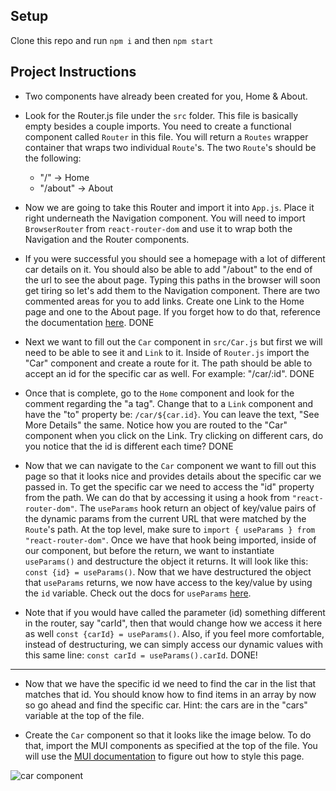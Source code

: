 ## Setup

Clone this repo and run `npm i` and then `npm start`

## Project Instructions

* Two components have already been created for you, Home & About.

* Look for the Router.js file under the `src` folder. 
This file is basically empty besides a couple imports. You need to create a functional component called `Router` in this file. You will return a `Routes` wrapper container that wraps two individual `Route`'s. The two `Route`'s should be the following:
    * "/" -> Home
    * "/about" -> About

* Now we are going to take this Router and import it into `App.js`. Place it right underneath the Navigation component. You will need to import `BrowserRouter` from `react-router-dom` and use it to wrap both the Navigation and the Router components.

* If you were successful you should see a homepage with a lot of different car details on it. You should also be able to add "/about" to the end of the url to see the about page. Typing this paths in the browser will soon get tiring so let's add them to the Navigation component. There are two commented areas for you to add links. Create one Link to the Home page and one to the About page. If you forget how to do that, reference the documentation [here](https://reactrouter.com/docs/en/v6/components/link). DONE

* Next we want to fill out the `Car` component in `src/Car.js` but first we will need to be able to see it and `Link` to it. Inside of `Router.js` import the "Car" component and create a route for it. The path should be able to accept an id for the specific car as well. For example: "/car/:id". DONE

* Once that is complete, go to the `Home` component and look for the comment regarding the "a tag". Change that to a `Link` component and have the "to" property be: `/car/${car.id}`. You can leave the text, "See More Details" the same. Notice how you are routed to the "Car" component when you click on the Link. Try clicking on different cars, do you notice that the id is different each time?
DONE


* Now that we can navigate to the `Car` component we want to fill out this page so that it looks nice and provides details about the specific car we passed in. To get the specific car we need to access the "id" property from the path. We can do that by accessing it using a hook from `"react-router-dom"`. The `useParams` hook return an object of key/value pairs of the dynamic params from the current URL that were matched by the `Route`'s path. At the top level, make sure to `import { useParams } from "react-router-dom"`. Once we have that hook being imported, inside of our component, but before the return, we want to instantiate `useParams()` and destructure the object it returns. It will look like this: `const {id} = useParams()`. Now that we have destructured the object that `useParams` returns, we now have access to the key/value by using the `id` variable. Check out the docs for `useParams` [here](https://reactrouter.com/docs/en/v6/hooks/use-params).

* Note that if you would have called the parameter (id) something different in the router, say "carId", then that would change how we access it here as well `const {carId} = useParams()`. Also, if you feel more comfortable, instead of destructuring, we can simply access our dynamic values with this same line: `const carId = useParams().carId`. 
DONE!

----
* Now that we have the specific id we need to find the car in the list that matches that id. You should know how to find items in an array by now so go ahead and find the specific car. Hint: the cars are in the "cars" variable at the top of the file.

* Create the `Car` component so that it looks like the image below. To do that, import the MUI components as specified at the top of the file. You will use the [MUI documentation](https://mui.com/material-ui/getting-started/installation/) to figure out how to style this page.

![car component](./img/411_wk4_car_component.png)